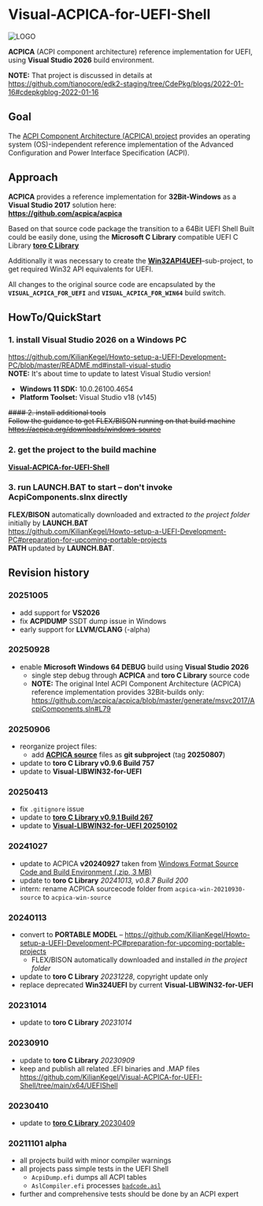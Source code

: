 # Visual-ACPICA-for-UEFI-Shell

![LOGO](https://github.com/KilianKegel/Visual-ACPICA-for-UEFI-Shell/blob/main/LOGO.PNG)

**ACPICA** (ACPI component architecture) reference implementation for UEFI, using **Visual Studio 2026** build environment.

**NOTE:** That project is discussed in details at https://github.com/tianocore/edk2-staging/tree/CdePkg/blogs/2022-01-16#cdepkgblog-2022-01-16

## Goal
The [ACPI Component Architecture (ACPICA) project](https://acpica.org/) 
provides an operating system (OS)-independent reference implementation of the Advanced Configuration and Power Interface Specification (ACPI).

## Approach
**ACPICA** provides a reference implementation for **32Bit-Windows** as a **Visual Studio 2017** solution here:<br>
**https://github.com/acpica/acpica**

Based on that source code package the transition to a 64Bit UEFI Shell Built could be easily done,
using the **Microsoft C Library** compatible UEFI C Library [**toro C Library**](https://github.com/KilianKegel/toro-C-Library#toro-c-library-formerly-known-as-torito-c-library)

Additionally it was necessary to create the [**Win32API4UEFI**](https://github.com/KilianKegel/Win324UEFI)–sub-project,
to get required Win32 API equivalents for UEFI.

All changes to the original source code are encapsulated by the **`VISUAL_ACPICA_FOR_UEFI`** and **`VISUAL_ACPICA_FOR_WIN64`** build switch.

## HowTo/QuickStart
### 1. install Visual Studio 2026 on a Windows PC<br>
https://github.com/KilianKegel/Howto-setup-a-UEFI-Development-PC/blob/master/README.md#install-visual-studio<br>
**NOTE:** It's about time to update to latest Visual Studio version!
* **Windows 11 SDK:** 10.0.26100.4654
* **Platform Toolset:** Visual Studio v18 (v145)


<del>#### 2. install additional tools <br>
Follow the guidance to get FLEX/BISON running on that build machine<br>
https://acpica.org/downloads/windows-source</del>

### 2. get the project to the build machine <br>
[**Visual-ACPICA-for-UEFI-Shell**](https://github.com/KilianKegel/Visual-ACPICA-for-UEFI-ShellPORTABLE/tree/6a500cea0aefb2be43e0e8d2928e8fef2e7f2241)

### 3. run LAUNCH.BAT to start – don't invoke AcpiComponents.slnx directly <br>
**FLEX/BISON** automatically downloaded and extracted *to the project folder* initially by **LAUNCH.BAT**<br>
https://github.com/KilianKegel/Howto-setup-a-UEFI-Development-PC#preparation-for-upcoming-portable-projects<br>
**PATH** updated by **LAUNCH.BAT**.


## Revision history
### 20251005
* add support for **VS2026**
* fix **ACPIDUMP** SSDT dump issue in Windows
* early support for **LLVM/CLANG** (-alpha)
### 20250928
* enable **Microsoft Windows 64 DEBUG** build using **Visual Studio 2026**<BR>
    * single step debug through **ACPICA** and **toro C Library** source code
    * **NOTE:** The original Intel ACPI Component Architecture (ACPICA) reference implementation provides 32Bit-builds only:<BR> https://github.com/acpica/acpica/blob/master/generate/msvc2017/AcpiComponents.sln#L79
### 20250906
* reorganize project files:
    * add [**ACPICA source**](https://github.com/acpica/acpica) files as **git subproject** (tag **20250807**)
* update to **toro C Library v0.9.6 Build 757**
* update to **Visual-LIBWIN32-for-UEFI**
### 20250413
* fix `.gitignore` issue
* update to [**toro C Library v0.9.1 Build 267**](https://github.com/KilianKegel/Visual-TORO-C-LIBRARY-for-UEFI)
* update to [**Visual-LIBWIN32-for-UEFI 20250102**](https://github.com/KilianKegel/Visual-LIBWIN32-for-UEFI)
### 20241027
* update to ACPICA **v20240927** taken from [Windows Format Source Code and Build Environment (.zip, 3 MB)](https://github.com/user-attachments/files/17171020/acpica-win-20240927.zip)
* update to **toro C Library** *20241013, v0.8.7 Build 200*
* intern: rename ACPICA sourcecode folder from `acpica-win-20210930-source` to `acpica-win-source`
### 20240113
* convert to **PORTABLE MODEL** – https://github.com/KilianKegel/Howto-setup-a-UEFI-Development-PC#preparation-for-upcoming-portable-projects
    * FLEX/BISON automatically downloaded and installed *in the project folder*
* update to **toro C Library** *20231228*, copyright update only
* replace deprecated **Win324UEFI** by current **Visual-LIBWIN32-for-UEFI**
### 20231014
* update to **toro C Library** *20231014*
### 20230910
* update to **toro C Library** *20230909*
* keep and publish all related .EFI binaries and .MAP files https://github.com/KilianKegel/Visual-ACPICA-for-UEFI-Shell/tree/main/x64/UEFIShell
### 20230410
* update to [**toro C Library** 20230409](https://github.com/KilianKegel/toro-C-Library#20230409)
### 20211101 alpha
* all projects build with minor compiler warnings
* all projects pass simple tests in the UEFI Shell
    * `AcpiDump.efi` dumps all ACPI tables
    * `AslCompiler.efi` processes [`badcode.asl`](https://github.com/RehabMan/Intel-iasl/blob/master/tests/misc/badcode.asl)
* further and comprehensive tests should be done by an ACPI expert
